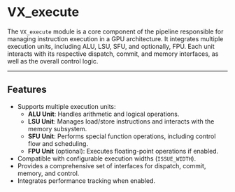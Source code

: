 # VX_execute

The `VX_execute` module is a core component of the pipeline responsible for managing instruction execution in a GPU architecture. It integrates multiple execution units, including ALU, LSU, SFU, and optionally, FPU. Each unit interacts with its respective dispatch, commit, and memory interfaces, as well as the overall control logic.

---

## Features
- Supports multiple execution units:
  - **ALU Unit**: Handles arithmetic and logical operations.
  - **LSU Unit**: Manages load/store instructions and interacts with the memory subsystem.
  - **SFU Unit**: Performs special function operations, including control flow and scheduling.
  - **FPU Unit** (optional): Executes floating-point operations if enabled.
- Compatible with configurable execution widths (`ISSUE_WIDTH`).
- Provides a comprehensive set of interfaces for dispatch, commit, memory, and control.
- Integrates performance tracking when enabled.
